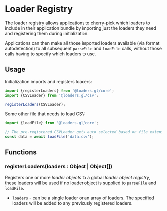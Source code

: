 # Loader Registry

The loader registry allows applications to cherry-pick which loaders to include in their application bundle by importing just the loaders they need and registering them during initialization.

Applications can then make all those imported loaders available (via format autodetection) to all subsequent `parseFile` and `loadFile` calls, without those calls having to specify which loaders to use.

## Usage

Initialization imports and registers loaders:

```js
import {registerLoaders} from '@loaders.gl/core';
import {CSVLoader} from '@loaders.gl/csv';

registerLoaders(CSVLoader);
```

Some other file that needs to load CSV:

```js
import {loadFile} from '@loaders.gl/core';

// The pre-registered CSVLoader gets auto selected based on file extension...
const data = await loadFile('data.csv');
```

## Functions

### registerLoaders(loaders : Object | Object[])

Registers one or more _loader objects_ to a global _loader object registry_, these loaders will be used if no loader object is supplied to `parseFile` and `loadFile`.

- `loaders` - can be a single loader or an array of loaders. The specified loaders will be added to any previously registered loaders.
